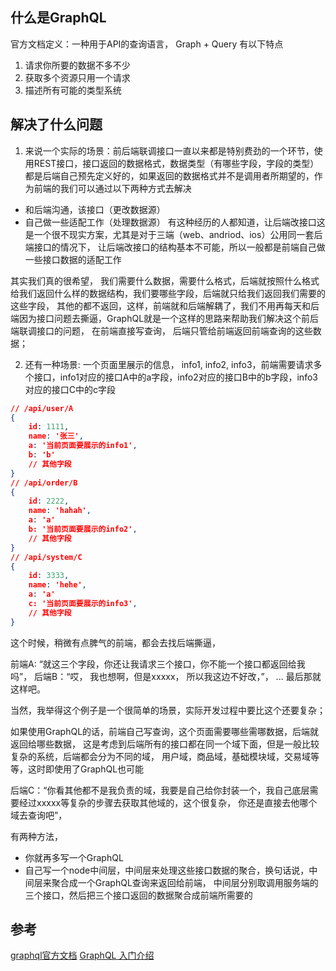 
## 什么是GraphQL
官方文档定义：一种用于API的查询语言， Graph + Query
有以下特点
1. 请求你所要的数据不多不少
2. 获取多个资源只用一个请求
3. 描述所有可能的类型系统

## 解决了什么问题

1. 来说一个实际的场景：前后端联调接口一直以来都是特别费劲的一个环节，使用REST接口，接口返回的数据格式，数据类型（有哪些字段，字段的类型）都是后端自己预先定义好的，如果返回的数据格式并不是调用者所期望的，作为前端的我们可以通过以下两种方式去解决
- 和后端沟通，该接口（更改数据源）
- 自己做一些适配工作（处理数据源）
有这种经历的人都知道，让后端改接口这是一个很不现实方案，尤其是对于三端（web、andriod、ios）公用同一套后端接口的情况下， 让后端改接口的结构基本不可能，所以一般都是前端自己做一些接口数据的适配工作

其实我们真的很希望， 我们需要什么数据，需要什么格式，后端就按照什么格式给我们返回什么样的数据结构，我们要哪些字段，后端就只给我们返回我们需要的这些字段， 其他的都不返回，这样，前端就和后端解耦了，我们不用再每天和后端因为接口问题去撕逼，GraphQL就是一个这样的思路来帮助我们解决这个前后端联调接口的问题， 在前端直接写查询， 后端只管给前端返回前端查询的这些数据；

2. 还有一种场景: 一个页面里展示的信息， info1, info2, info3，前端需要请求多个接口，info1对应的接口A中的a字段，info2对应的接口B中的b字段，info3对应的接口C中的c字段
```json
// /api/user/A
{
    id: 1111,
    name: '张三',
    a: '当前页面要展示的info1',
    b: 'b'
    // 其他字段
}
// /api/order/B
{
    id: 2222,
    name: 'hahah',
    a: 'a'
    b: '当前页面要展示的info2',
    // 其他字段
}
// /api/system/C
{
    id: 3333,
    name: 'hehe',
    a: 'a'
    c: '当前页面要展示的info3',
    // 其他字段
}
```
这个时候，稍微有点脾气的前端，都会去找后端撕逼，

前端A: “就这三个字段，你还让我请求三个接口，你不能一个接口都返回给我吗”， 
后端B：“哎， 我也想啊，但是xxxxx， 所以我这边不好改，”， 
...
最后那就这样吧。

当然，我举得这个例子是一个很简单的场景，实际开发过程中要比这个还要复杂；

如果使用GraphQL的话，前端自己写查询，这个页面需要哪些需哪数据，后端就返回给哪些数据，
这是考虑到后端所有的接口都在同一个域下面，但是一般比较复杂的系统，后端都会分为不同的域， 用户域，商品域，基础模块域，交易域等等，这时即使用了GraphQL也可能

后端C：“你看其他都不是我负责的域，我要是自己给你封装一个，我自己底层需要经过xxxxx等复杂的步骤去获取其他域的，这个很复杂， 你还是直接去他哪个域去查询吧”， 

有两种方法，
- 你就再多写一个GraphQL
- 自己写一个node中间层，中间层来处理这些接口数据的聚合，换句话说，中间层来聚合成一个GraphQL查询来返回给前端， 中间层分别取调用服务端的三个接口，然后把三个接口返回的数据聚合成前端所需要的


## 参考
[graphql官方文档](http://graphql.cn/)
[GraphQL 入门介绍](https://www.cnblogs.com/Wolfmanlq/p/9094418.html)